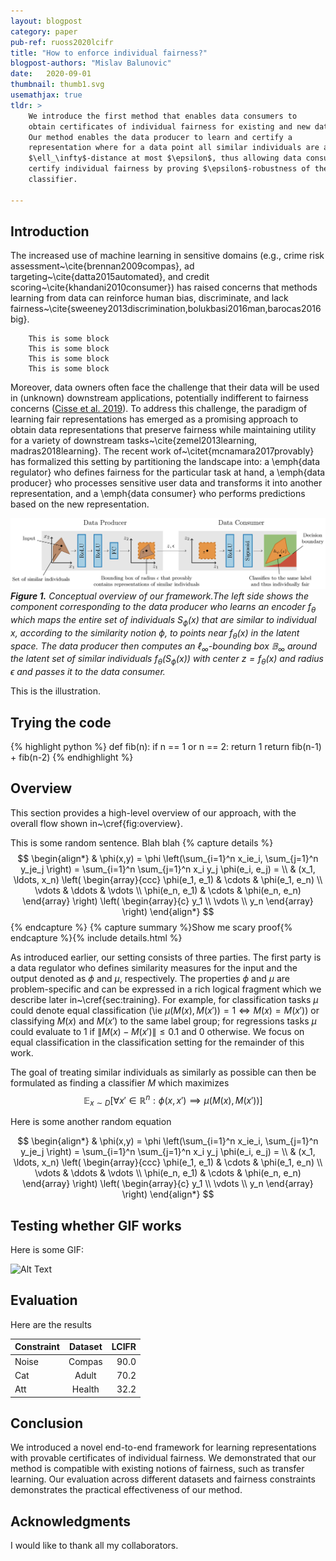 ```yaml
---
layout: blogpost
category: paper
pub-ref: ruoss2020lcifr
title: "How to enforce individual fairness?"
blogpost-authors: "Mislav Balunovic" 
date:   2020-09-01
thumbnail: thumb1.svg
usemathjax: true
tldr: >
    We introduce the first method that enables data consumers to
    obtain certificates of individual fairness for existing and new data points. 
    Our method enables the data producer to learn and certify a
    representation where for a data point all similar individuals are at
    $\ell_\infty$-distance at most $\epsilon$, thus allowing data consumers to
    certify individual fairness by proving $\epsilon$-robustness of their
    classifier.

---
```


[comment]: <> (This is how to write comments.)

## Introduction


The increased use of machine learning in sensitive domains (e.g., crime risk
assessment~\cite{brennan2009compas}, ad targeting~\cite{datta2015automated},
and credit scoring~\cite{khandani2010consumer}) has raised concerns that
methods learning from data can reinforce human bias, discriminate, and
lack fairness~\cite{sweeney2013discrimination,bolukbasi2016man,barocas2016big}.

		This is some block
		This is some block
		This is some block
		This is some block

Moreover, data owners often face the challenge that their data will
be used in (unknown) downstream applications, potentially indifferent to
fairness concerns ([Cisse et al. 2019](https://sanmi.cs.illinois.edu/documents/Representation_Learning_Fairness_NeurIPS19_Tutorial.pdf)).
To address this challenge, the paradigm of learning fair representations has
emerged as a promising approach to obtain data representations that preserve
fairness while maintaining utility for a variety of downstream
tasks~\cite{zemel2013learning, madras2018learning}.
The recent work of~\citet{mcnamara2017provably} has formalized this setting by
partitioning the landscape into: a \emph{data regulator} who
defines fairness for the particular task at hand, a \emph{data producer} who
processes sensitive user data and transforms it into another representation,
and a \emph{data consumer} who performs predictions based on the new
representation.


![](/assets/blog/lcifr_overview.png)
***Figure 1.** Conceptual overview of our framework.The left side shows the component corresponding to the data producer who learns an encoder $f_\theta$ which maps the entire set of individuals $S_\phi(x)$ that are similar to individual $x$, according to the similarity notion $\phi$, to points near $f_\theta(x)$ in the latent space. The data producer then computes an $\ell_\infty$-bounding box $\mathbb{B}_\infty$ around the latent set of similar individuals $f_\theta(S_\phi(x))$ with center $z = f_\theta(x)$ and radius $\epsilon$ and passes it to the data consumer.* 

This is the illustration.

## Trying the code

{% highlight python %}
def fib(n):
  if n == 1 or n == 2:
  	 return 1
  return fib(n-1) + fib(n-2)
{% endhighlight %}

## Overview 

This section provides a high-level overview of our approach, with the
overall flow shown in~\cref{fig:overview}.


This is some random sentence. Blah blah
{% capture details %}
$$
\begin{align*}
  & \phi(x,y) = \phi \left(\sum_{i=1}^n x_ie_i, \sum_{j=1}^n y_je_j \right)
  = \sum_{i=1}^n \sum_{j=1}^n x_i y_j \phi(e_i, e_j) = \\
  & (x_1, \ldots, x_n) \left( \begin{array}{ccc}
      \phi(e_1, e_1) & \cdots & \phi(e_1, e_n) \\
      \vdots & \ddots & \vdots \\
      \phi(e_n, e_1) & \cdots & \phi(e_n, e_n)
    \end{array} \right)
  \left( \begin{array}{c}
      y_1 \\
      \vdots \\
      y_n
    \end{array} \right)
\end{align*}
$$
{% endcapture %}
{% capture summary %}Show me scary proof{% endcapture %}{% include details.html %}

As introduced earlier, our setting consists of three parties.
The first party is a data regulator who defines similarity measures for the
input and the output denoted as $\phi$ and $\mu$, respectively.
The properties $\phi$ and $\mu$ are problem-specific and can be expressed in a
rich logical fragment which we describe later in~\cref{sec:training}.
For example, for classification tasks $\mu$ could denote equal classification
(\ie $\mu(M(x), M(x')) = 1 \iff M(x) = M(x')$) or classifying $M(x)$ and
$M(x')$ to the same label group; for regressions tasks $\mu$ could evaluate
to 1 if $\|M(x) - M(x')\| \leq 0.1$ and 0 otherwise.
We focus on equal classification in the classification setting for the
remainder of this work.

The goal of treating similar individuals as similarly as possible can then be
formulated as finding a classifier $M$ which maximizes
$$
\begin{equation*}
    \quad \mathbb{E}_{x \sim D} \left[
        \forall x' \in \mathbb{R}^n : \phi(x, x') \implies \mu(M(x), M(x'))
    \right]
\end{equation*}
$$

Here is some another random equation

$$
\begin{align*}
  & \phi(x,y) = \phi \left(\sum_{i=1}^n x_ie_i, \sum_{j=1}^n y_je_j \right)
  = \sum_{i=1}^n \sum_{j=1}^n x_i y_j \phi(e_i, e_j) = \\
  & (x_1, \ldots, x_n) \left( \begin{array}{ccc}
      \phi(e_1, e_1) & \cdots & \phi(e_1, e_n) \\
      \vdots & \ddots & \vdots \\
      \phi(e_n, e_1) & \cdots & \phi(e_n, e_n)
    \end{array} \right)
  \left( \begin{array}{c}
      y_1 \\
      \vdots \\
      y_n
    \end{array} \right)
\end{align*}
$$

## Testing whether GIF works

Here is some GIF:

![Alt Text](https://media.giphy.com/media/vFKqnCdLPNOKc/giphy.gif)


## Evaluation

Here are the results

| Constraint   |      Dataset      |  LCIFR |
|----------|:-------------:|------:|
| Noise |  Compas | 90.0 |
| Cat |    Adult   |   70.2 |
| Att | Health |    32.2 |

## Conclusion

We introduced a novel end-to-end framework for learning representations with
provable certificates of individual fairness.
We demonstrated that our method is compatible with existing notions of fairness,
such as transfer learning.
Our evaluation across different datasets and fairness constraints demonstrates
the practical effectiveness of our method.

## Acknowledgments

I would like to thank all my collaborators.